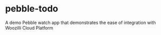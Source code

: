 pebble-todo
===========

A demo Pebble watch app that demonstrates the ease of integration with Woozilli Cloud Platform
